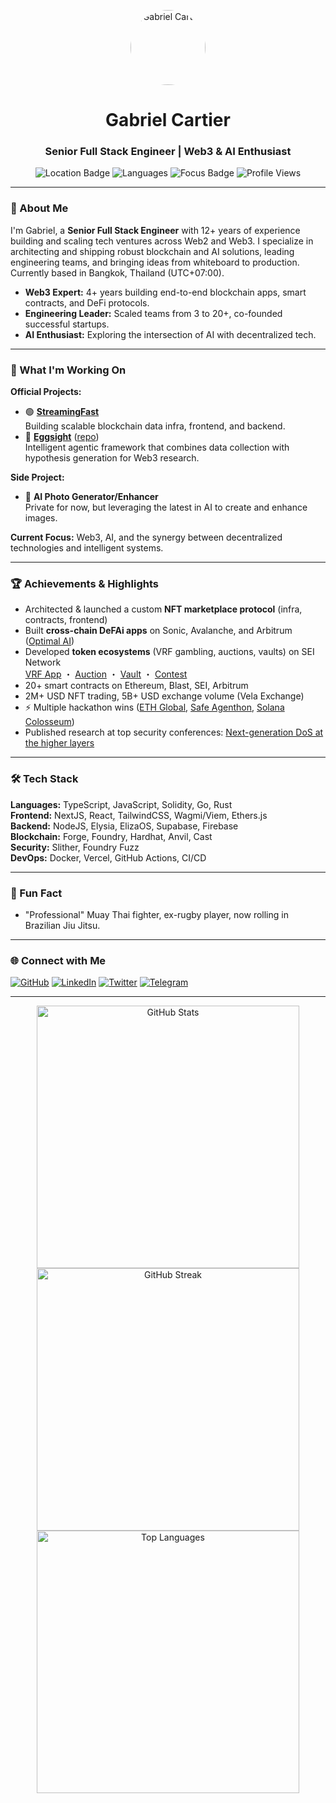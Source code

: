 <!-- Profile README for Gabriel Cartier -->

<p align="center">
  <img src="https://avatars.githubusercontent.com/u/4060669?v=4" width="120" alt="Gabriel Cartier" style="border-radius:50%">
</p>

<h1 align="center">Gabriel Cartier</h1>
<h3 align="center">Senior Full Stack Engineer | Web3 & AI Enthusiast</h3>
<p align="center">
  <img src="https://img.shields.io/badge/Location-Bangkok%2C%20Thailand-blue?style=flat-square" alt="Location Badge"/>
  <img src="https://img.shields.io/badge/Languages-English%20%7C%20Français-yellow?style=flat-square" alt="Languages"/>
  <img src="https://img.shields.io/badge/Focus-Web3%20%26%20AI-purple?style=flat-square" alt="Focus Badge"/>
  <img src="https://komarev.com/ghpvc/?username=GabrielCartier&style=flat-square" alt="Profile Views"/>
</p>

---

### 👋 About Me

I'm Gabriel, a **Senior Full Stack Engineer** with 12+ years of experience building and scaling tech ventures across Web2 and Web3. I specialize in architecting and shipping robust blockchain and AI solutions, leading engineering teams, and bringing ideas from whiteboard to production. Currently based in Bangkok, Thailand (UTC+07:00).

- **Web3 Expert:** 4+ years building end-to-end blockchain apps, smart contracts, and DeFi protocols.
- **Engineering Leader:** Scaled teams from 3 to 20+, co-founded successful startups.
- **AI Enthusiast:** Exploring the intersection of AI with decentralized tech.

---

### 🚀 What I'm Working On

**Official Projects:**
- 🟢 **[StreamingFast](https://github.com/streamingfast)**  
  Building scalable blockchain data infra, frontend, and backend.
- 🥚 **[Eggsight](https://www.eggsight.xyz/)** ([repo](https://github.com/bork-research-institute/bork-tools))  
  Intelligent agentic framework that combines data collection with hypothesis generation for Web3 research.

**Side Project:**
- 🤖 **AI Photo Generator/Enhancer**  
  Private for now, but leveraging the latest in AI to create and enhance images.

**Current Focus:** Web3, AI, and the synergy between decentralized technologies and intelligent systems.

---

### 🏆 Achievements & Highlights

- Architected & launched a custom **NFT marketplace protocol** (infra, contracts, frontend)
- Built **cross-chain DeFAi apps** on Sonic, Avalanche, and Arbitrum ([Optimal AI](https://optimal-ai-deployment.vercel.app/))
- Developed **token ecosystems** (VRF gambling, auctions, vaults) on SEI Network  
  [VRF App](https://www.battlechips.xyz/) ・ [Auction](https://www.chipspromotions.xyz/) ・ [Vault](https://www.chipstrust.xyz/) ・ [Contest](https://www.chipsroyale.xyz/)
- 20+ smart contracts on Ethereum, Blast, SEI, Arbitrum
- 2M+ USD NFT trading, 5B+ USD exchange volume (Vela Exchange)
- ⚡️ Multiple hackathon wins ([ETH Global](https://ethglobal.com/showcase/aroha-8g7cw), [Safe Agenthon](https://devfolio.co/projects/optimalai-9d1b), [Solana Colosseum](https://arena.colosseum.org/projects/explore/eggsight-1))
- Published research at top security conferences: [Next-generation DoS at the higher layers](https://www.researchgate.net/publication/278410454_Next-generation_DoS_at_the_higher_layers_A_study_of_SMTP_flooding)

---

### 🛠️ Tech Stack

**Languages:** TypeScript, JavaScript, Solidity, Go, Rust  
**Frontend:** NextJS, React, TailwindCSS, Wagmi/Viem, Ethers.js  
**Backend:** NodeJS, Elysia, ElizaOS, Supabase, Firebase  
**Blockchain:** Forge, Foundry, Hardhat, Anvil, Cast  
**Security:** Slither, Foundry Fuzz  
**DevOps:** Docker, Vercel, GitHub Actions, CI/CD  

---

### 🥋 Fun Fact

- "Professional" Muay Thai fighter, ex-rugby player, now rolling in Brazilian Jiu Jitsu.

---

### 🌐 Connect with Me

[![GitHub](https://img.shields.io/badge/GitHub-GabrielCartier-181717?style=flat-square&logo=github)](https://github.com/GabrielCartier)
[![LinkedIn](https://img.shields.io/badge/LinkedIn-gabrielcartier-blue?style=flat-square&logo=linkedin)](https://www.linkedin.com/in/gabrielcartier/)
[![Twitter](https://img.shields.io/badge/Twitter-0xGabey-1DA1F2?style=flat-square&logo=twitter)](https://x.com/0xGabey)
[![Telegram](https://img.shields.io/badge/Telegram-gabeyc-26A5E4?style=flat-square&logo=telegram)](http://t.me/gabeyc)

---

<p align="center">
  <img src="https://github-readme-stats.vercel.app/api?username=GabrielCartier&show_icons=true&theme=radical" alt="GitHub Stats" width="420"/>
  <img src="https://github-readme-streak-stats.herokuapp.com/?user=GabrielCartier&theme=radical" alt="GitHub Streak" width="420"/>
  <br/>
  <img src="https://github-readme-stats.vercel.app/api/top-langs/?username=GabrielCartier&layout=compact&theme=radical" alt="Top Languages" width="420"/>
</p>